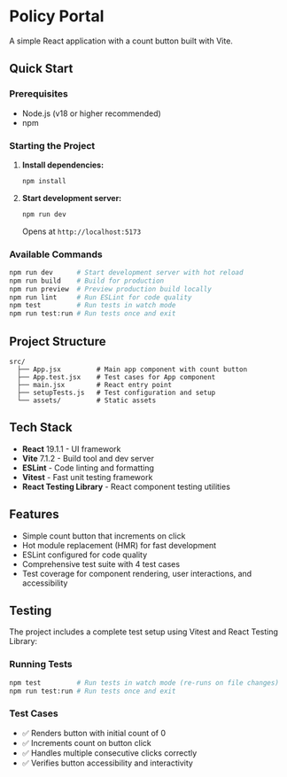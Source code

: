 # Policy Portal

A simple React application with a count button built with Vite.

## Quick Start

### Prerequisites
- Node.js (v18 or higher recommended)
- npm

### Starting the Project

1. **Install dependencies:**
   ```bash
   npm install
   ```

2. **Start development server:**
   ```bash
   npm run dev
   ```
   Opens at `http://localhost:5173`

### Available Commands

```bash
npm run dev      # Start development server with hot reload
npm run build    # Build for production
npm run preview  # Preview production build locally
npm run lint     # Run ESLint for code quality
npm test         # Run tests in watch mode
npm run test:run # Run tests once and exit
```

## Project Structure

```
src/
  ├── App.jsx         # Main app component with count button
  ├── App.test.jsx    # Test cases for App component
  ├── main.jsx        # React entry point
  ├── setupTests.js   # Test configuration and setup
  └── assets/         # Static assets
```

## Tech Stack

- **React** 19.1.1 - UI framework
- **Vite** 7.1.2 - Build tool and dev server
- **ESLint** - Code linting and formatting
- **Vitest** - Fast unit testing framework
- **React Testing Library** - React component testing utilities

## Features

- Simple count button that increments on click
- Hot module replacement (HMR) for fast development
- ESLint configured for code quality
- Comprehensive test suite with 4 test cases
- Test coverage for component rendering, user interactions, and accessibility

## Testing

The project includes a complete test setup using Vitest and React Testing Library:

### Running Tests
```bash
npm test         # Run tests in watch mode (re-runs on file changes)
npm run test:run # Run tests once and exit
```

### Test Cases
- ✅ Renders button with initial count of 0
- ✅ Increments count on button click
- ✅ Handles multiple consecutive clicks correctly
- ✅ Verifies button accessibility and interactivity
